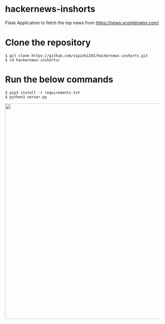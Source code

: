 # hackernews-inshorts
Flask Application to fetch the top news from https://news.ycombinator.com/

# Clone the repository
```
$ git clone https://github.com/vipink1203/hackernews-inshorts.git
$ cd hackernews-inshorts/
```

# Run the below commands
```
$ pip3 install -r requirements.txt
$ python3 server.py
```

<img src="https://github.com/vipink1203/repoimages/blob/master/hackerInshorts.png" width="700">
